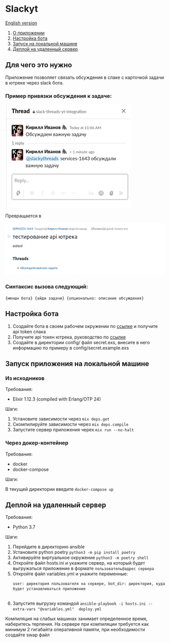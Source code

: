 # Slackyt

[English version](docs/README_ENG.md)

1. [О приложении](#about)
2. [Настройка бота](#setup)
3. [Запуск на локальной машине](#local-run)
4. [Деплой на удаленный сервер](#deploy)


## Для чего это нужно <a id="about"></a>
Приложение позволяет связать обсуждения в слаке с карточкой задачи в ютреке через slack бота.

### Пример привязки обсуждения к задаче:

![тред в слаке](docs/slack-example-ru.png)

Превращается в

![карточка](docs/yt-example-ru.png)

### Синтаксис вызова следующий:
`{меншн бота} {айди задачи} {опционально: описание обсуждения}`
## Настройка бота <a id="setup"></a>

1. Создайте бота в своем рабочем окружении по [ссылке](https://my.slack.com/services/new/bot) и получите api token слака
2. Получите api токен ютрека, руководство по [ссылке](https://www.jetbrains.com/help/youtrack/standalone/Manage-Permanent-Token.html)
3. Создайте в директории config/ файл secret.exs, внесите в него информацию по примеру в config/secret.example.exs


## Запуск приложения на локальной машине <a id="local-run"></a>

### Из исходников
Требования:
- Elixir 1.12.3 (compiled with Erlang/OTP 24)

Шаги:

1. Установите зависимости через `mix deps.get`
2. Скомпилируйте зависимости через `mix deps.compile`
3. Запустите сервер приложения черех `mix run --no-halt`

### Через докер-контейнер
Требования:
- docker
- docker-compose
  
Шаги:

В текущей директории введите `docker-compose up`

## Деплой на удаленный сервер <a id="deploy"></a>

Требования: 
- Python 3.7

Шаги:
1. Перейдите в директорию ansible
1. Установите python poetry `python3 -m pip install poetry`
1. Активируйте виртуальное окружение `python3 -m poetry shell`
1. Откройте файл hosts.ini и укажите сервер, на который будет выгружаться приложение в формате `пользователь@адрес сервера`
1. Откройте файл variables.yml и укажите переменные:
   ```
   user: директория пользователя на сервере, bot_dir: директория, куда будет устанавливаться приложение
  
1. Запустите выгрузку командой `ansible-playbook -i hosts.ini --extra-vars "@variables.yml"  deploy.yml`

Компиляция на слабых машинах занимает определенное время, наберитесь терпения. На сервере при компиляции требуется как минимум 2 гигабайта оперативной памяти, при необходимости создайте swap файл

